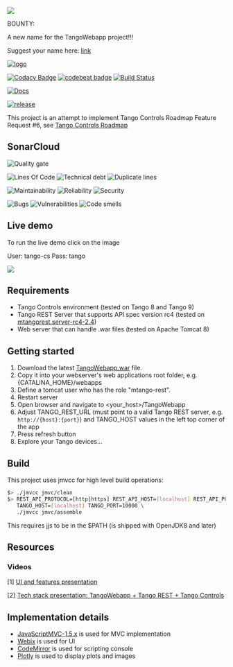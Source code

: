 ![](https://github.com/tango-controls/tango-webapp/wiki/images/applejack_120.png) 

BOUNTY:

A new name for the TangoWebapp project!!! 

Suggest your name here: [link](http://ec2-35-156-104-8.eu-central-1.compute.amazonaws.com:8080/bounty/)




[![logo](http://www.tango-controls.org/static/tango/img/logo_tangocontrols.png)](http://www.tango-controls.org)

[![Codacy Badge](https://api.codacy.com/project/badge/Grade/512287ad5da94ac7af157a94eec80c5a)](https://www.codacy.com/app/tango-controls/tango-webapp?utm_source=github.com&amp;utm_medium=referral&amp;utm_content=tango-controls/tango-webapp&amp;utm_campaign=Badge_Grade)
[![codebeat badge](https://codebeat.co/badges/23388ba2-feda-479d-a8c8-abf68eb7b01a)](https://codebeat.co/projects/github-com-tango-controls-tango-webapp-master)
[![Build Status](https://travis-ci.org/tango-controls/tango-webapp.svg?branch=master)](https://travis-ci.org/tango-controls/tango-webapp)

[![Docs](https://img.shields.io/badge/Generated-Docs-green.svg)](https://tango-controls.github.io/tango-webapp/)

[![release](https://img.shields.io/github/release/tango-controls/tango-webapp.svg?style=flat)](https://github.com/tango-controls/tango-webapp/releases/latest)

This project is an attempt to implement Tango Controls Roadmap Feature Request #6, see [Tango Controls Roadmap](http://www.tango-controls.org/about-us/feature-requests/)

## SonarCloud

![Quality gate](https://sonarcloud.io/api/project_badges/measure?project=org.tango-controls%3ATangoWebapp&metric=alert_status)

![Lines Of Code](https://sonarcloud.io/api/project_badges/measure?project=org.tango-controls%3ATangoWebapp&metric=ncloc)
![Technical debt](https://sonarcloud.io/api/project_badges/measure?project=org.tango-controls%3ATangoWebapp&metric=sqale_index)
![Duplicate lines](https://sonarcloud.io/api/project_badges/measure?project=org.tango-controls%3ATangoWebapp&metric=duplicated_lines_density)

![Maintainability](https://sonarcloud.io/api/project_badges/measure?project=org.tango-controls%3ATangoWebapp&metric=sqale_rating)
![Reliability](https://sonarcloud.io/api/project_badges/measure?project=org.tango-controls%3ATangoWebapp&metric=reliability_rating)
![Security](https://sonarcloud.io/api/project_badges/measure?project=org.tango-controls%3ATangoWebapp&metric=security_rating)

![Bugs](https://sonarcloud.io/api/project_badges/measure?project=org.tango-controls%3ATangoWebapp&metric=bugs)
![Vulnerabilities](https://sonarcloud.io/api/project_badges/measure?project=org.tango-controls%3ATangoWebapp&metric=vulnerabilities)
![Code smells](https://sonarcloud.io/api/project_badges/measure?project=org.tango-controls%3ATangoWebapp&metric=code_smells)


## Live demo

To run the live demo click on the image 

User: tango-cs
Pass: tango

[![](https://github.com/tango-controls/tango-webapp/wiki/images/live.png)](http://ec2-35-156-104-8.eu-central-1.compute.amazonaws.com:8080/master/)

## Requirements ##

* Tango Controls environment (tested on Tango 8 and Tango 9)
* Tango REST Server that supports API spec version rc4 (tested on [mtangorest.server-rc4-2.4](https://bintray.com/ingvord/generic/mtangorest.server/rc4-2.4))
* Web server that can handle .war files (tested on Apache Tomcat 8)

## Getting started ##

1. Download the latest [TangoWebapp.war](https://github.com/tango-controls/tango-webapp/releases) file.
2. Copy it into your webserver's web applications root folder, e.g. {CATALINA_HOME}/webapps
3. Define a tomcat user who has the role "mtango-rest".
4. Restart server
5. Open browser and navigate to <your_host>/TangoWebapp
6. Adjust TANGO_REST_URL (must point to a valid Tango REST server, e.g. `http://{host}:{port}`) and TANGO_HOST values in the left top corner of the app
7. Press refresh button
8. Explore your Tango devices...

## Build ##

This project uses jmvcc for high level build operations:

```bash
$> ./jmvcc jmvc/clean
$> REST_API_PROTOCOL=[http|https] REST_API_HOST=[localhost] REST_API_PORT=[10001]  \
   TANGO_HOST=[localhost] TANGO_PORT=10000 \
   ./jmvcc jmvc/assemble
```

This requires jjs to be in the $PATH (is shipped with OpenJDK8 and later)

## Resources

### Videos

[1] [UI and features presentation](https://vimeo.com/268669625)

[2] [Tech stack presentation: TangoWebapp + Tango REST + Tango Controls](https://rutube.ru/video/00d518e2aa8958b891430fbdf24f270a/)

## Implementation details ##

* [JavaScriptMVC-1.5.x](https://bitbucket.org/Ingvord/javascriptmvc-1.5.x) is used for MVC implementation
* [Webix](http://webix.com) is used for UI
* [CodeMirror](https://codemirror.net/) is used for scripting console
* [Plotly](https://plot.ly/javascript/) is used to display plots and images
